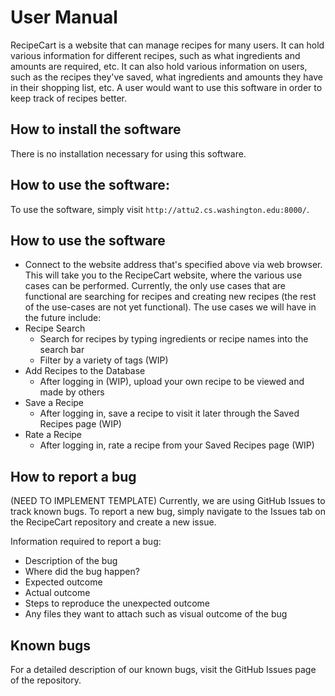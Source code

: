 # User Manual
RecipeCart is a website that can manage recipes for many users. It can hold various information for different recipes, such as what ingredients and amounts are required, etc. It can also hold various information on users, such as the recipes they've saved, what ingredients and amounts they have in their shopping list, etc. A user would want to use this software in order to keep track of recipes better.
## How to install the software
There is no installation necessary for using this software.
## How to use the software:
To use the software, simply visit `http://attu2.cs.washington.edu:8000/`.

## How to use the software
- Connect to the website address that's specified above via web browser. This will take you to the RecipeCart website, where the various use cases can be performed. Currently, the only use cases that are functional are searching for recipes and creating new recipes (the rest of the use-cases are not yet functional). The use cases we will have in the future include:
- Recipe Search
    - Search for recipes by typing ingredients or recipe names into the search bar
    - Filter by a variety of tags (WIP)
- Add Recipes to the Database
    - After logging in (WIP), upload your own recipe to be viewed and made by others
- Save a Recipe
    - After logging in, save a recipe to visit it later through the Saved Recipes page (WIP)
- Rate a Recipe
    - After logging in, rate a recipe from your Saved Recipes page (WIP)
## How to report a bug
(NEED TO IMPLEMENT TEMPLATE)
Currently, we are using GitHub Issues to track known bugs. To report a new bug, simply navigate to the Issues tab on the RecipeCart repository and create a new issue.

Information required to report a bug:
- Description of the bug
- Where did the bug happen?
- Expected outcome
- Actual outcome
- Steps to reproduce the unexpected outcome
- Any files they want to attach such as visual outcome of the bug

## Known bugs
For a detailed description of our known bugs, visit the GitHub Issues page of the repository.
